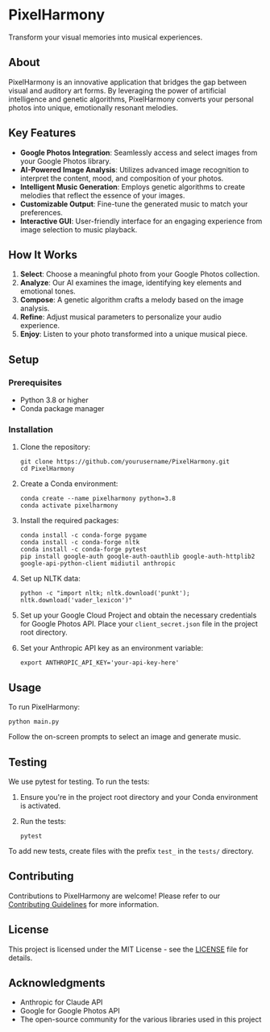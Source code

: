 # PixelHarmony

Transform your visual memories into musical experiences.

## About

PixelHarmony is an innovative application that bridges the gap between visual and auditory art forms. By leveraging the power of artificial intelligence and genetic algorithms, PixelHarmony converts your personal photos into unique, emotionally resonant melodies.

## Key Features

- **Google Photos Integration**: Seamlessly access and select images from your Google Photos library.
- **AI-Powered Image Analysis**: Utilizes advanced image recognition to interpret the content, mood, and composition of your photos.
- **Intelligent Music Generation**: Employs genetic algorithms to create melodies that reflect the essence of your images.
- **Customizable Output**: Fine-tune the generated music to match your preferences.
- **Interactive GUI**: User-friendly interface for an engaging experience from image selection to music playback.

## How It Works

1. **Select**: Choose a meaningful photo from your Google Photos collection.
2. **Analyze**: Our AI examines the image, identifying key elements and emotional tones.
3. **Compose**: A genetic algorithm crafts a melody based on the image analysis.
4. **Refine**: Adjust musical parameters to personalize your audio experience.
5. **Enjoy**: Listen to your photo transformed into a unique musical piece.

## Setup

### Prerequisites

- Python 3.8 or higher
- Conda package manager

### Installation

1. Clone the repository:
   ```
   git clone https://github.com/yourusername/PixelHarmony.git
   cd PixelHarmony
   ```

2. Create a Conda environment:
   ```
   conda create --name pixelharmony python=3.8
   conda activate pixelharmony
   ```

3. Install the required packages:
   ```
   conda install -c conda-forge pygame
   conda install -c conda-forge nltk
   conda install -c conda-forge pytest
   pip install google-auth google-auth-oauthlib google-auth-httplib2 google-api-python-client midiutil anthropic
   ```

4. Set up NLTK data:
   ```
   python -c "import nltk; nltk.download('punkt'); nltk.download('vader_lexicon')"
   ```

5. Set up your Google Cloud Project and obtain the necessary credentials for Google Photos API. Place your `client_secret.json` file in the project root directory.

6. Set your Anthropic API key as an environment variable:
   ```
   export ANTHROPIC_API_KEY='your-api-key-here'
   ```

## Usage

To run PixelHarmony:

```
python main.py
```

Follow the on-screen prompts to select an image and generate music.

## Testing

We use pytest for testing. To run the tests:

1. Ensure you're in the project root directory and your Conda environment is activated.

2. Run the tests:
   ```
   pytest
   ```

To add new tests, create files with the prefix `test_` in the `tests/` directory.

## Contributing

Contributions to PixelHarmony are welcome! Please refer to our [Contributing Guidelines](CONTRIBUTING.md) for more information.

## License

This project is licensed under the MIT License - see the [LICENSE](LICENSE) file for details.

## Acknowledgments

- Anthropic for Claude API
- Google for Google Photos API
- The open-source community for the various libraries used in this project
